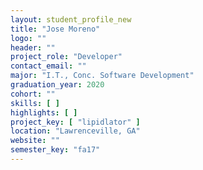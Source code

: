 ```yaml
---
layout: student_profile_new
title: "Jose Moreno"
logo: ""
header: ""
project_role: "Developer"
contact_email: ""
major: "I.T., Conc. Software Development"
graduation_year: 2020
cohort: ""
skills: [ ]
highlights: [ ]
project_key: [ "lipidlator" ]
location: "Lawrenceville, GA"
website: ""
semester_key: "fa17"
---
```

